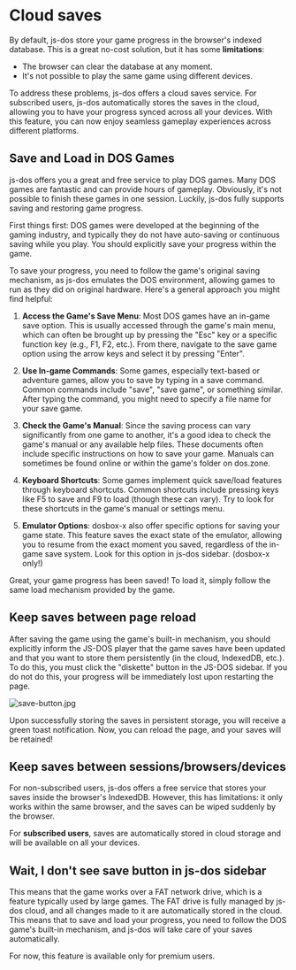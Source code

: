 # Cloud saves

By default, js-dos store your game progress in the browser's indexed database. 
This is a great no-cost solution, but it has some **limitations**:

* The browser can clear the database at any moment.
* It's not possible to play the same game using different devices.

To address these problems, js-dos offers a cloud saves service. 
For subscribed users, js-dos automatically stores the saves in the cloud, allowing you 
to have your progress synced across all your devices. With this feature, you can now enjoy seamless 
gameplay experiences across different platforms.

## Save and Load in DOS Games

js-dos offers you a great and free service to play DOS games. Many DOS games are fantastic and can provide hours of gameplay. Obviously, it's not possible to finish these games in one session. Luckily, js-dos fully supports saving and restoring game progress.

First things first: DOS games were developed at the beginning of the gaming industry, and typically they do not have auto-saving or continuous saving while you play. You should explicitly save your progress within the game.

To save your progress, you need to follow the game's original saving mechanism, as js-dos emulates the DOS environment, allowing games to run as they did on original hardware. Here's a general approach you might find helpful:

1. **Access the Game's Save Menu**: Most DOS games have an in-game save option. This is usually accessed through the game's main menu, which can often be brought up by pressing the "Esc" key or a specific function key (e.g., F1, F2, etc.). From there, navigate to the save game option using the arrow keys and select it by pressing "Enter".

2. **Use In-game Commands**: Some games, especially text-based or adventure games, allow you to save by typing in a save command. Common commands include "save", "save game", or something similar. After typing the command, you might need to specify a file name for your save game.

3. **Check the Game's Manual**: Since the saving process can vary significantly from one game to another, it's a good idea to check the game's manual or any available help files. These documents often include specific instructions on how to save your game. Manuals can sometimes be found online or within the game's folder on dos.zone.

4. **Keyboard Shortcuts**: Some games implement quick save/load features through keyboard shortcuts. Common shortcuts include pressing keys like F5 to save and F9 to load (though these can vary). Try to look for these shortcuts in the game's manual or settings menu.

5. **Emulator Options**: dosbox-x also offer specific options for saving your game state. This feature saves the exact state of the emulator, allowing you to resume from the exact moment you saved, regardless of the in-game save system. Look for this option in js-dos sidebar. (dosbox-x only!)

Great, your game progress has been saved! To load it, simply follow the same load mechanism provided by the game.

## Keep saves between page reload

After saving the game using the game's built-in mechanism, you should explicitly inform the JS-DOS player that the game saves have been updated and that you want to store them persistently (in the cloud, IndexedDB, etc.). To do this, you must click the "diskette" button in the JS-DOS sidebar. If you do not do this, your progress will be immediately lost upon restarting the page.

![save-button.jpg](save-button.jpg)

Upon successfully storing the saves in persistent storage, you will receive a green toast notification. Now, you can reload the page, and your saves will be retained!

## Keep saves between sessions/browsers/devices

For non-subscribed users, js-dos offers a free service that stores your saves inside the browser's IndexedDB. However, this has limitations: it only works within the same browser, and the saves can be wiped suddenly by the browser.

For **subscribed users**, saves are automatically stored in cloud storage and will be available on all your devices.

## Wait, I don't see save button in js-dos sidebar

This means that the game works over a FAT network drive, which is a feature typically used by large games. The FAT drive is fully managed by js-dos cloud, and all changes made to it are automatically stored in the cloud. This means that to save and load your progress, you need to follow the DOS game's built-in mechanism, and js-dos will take care of your saves automatically.

For now, this feature is available only for premium users.